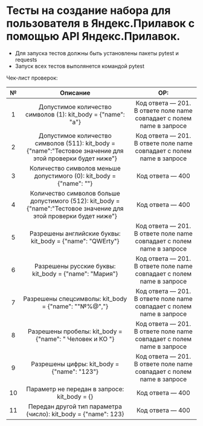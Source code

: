 ﻿# Тесты на cоздание набора для пользователя в Яндекс.Прилавок с помощью API Яндекс.Прилавок.
- Для запуска тестов должны быть установлены пакеты pytest и requests
- Запуск всех тестов выполянется командой pytest


Чек-лист проверок:

| №  |                                                                      Описание                                                                      |                                  ОР:                                  |
|:--:|:--------------------------------------------------------------------------------------------------------------------------------------------------:|:---------------------------------------------------------------------:|
| 1  |                                            Допустимое количество символов (1): kit_body = {"name": "a"}                                            | Код ответа — 201. В ответе поле name совпадает с полем name в запросе |
| 2  |                     Допустимое количество символов (511): kit_body = {"name":"Тестовое значение для этой проверки будет ниже"}                     | Код ответа — 201. В ответе поле name совпадает с полем name в запросе |
| 3  |                                        Количество символов меньше допустимого (0): kit_body = {"name": ""}                                         |                           Код ответа — 400                            |
| 4  |                 Количество символов больше допустимого (512): kit_body = {"name":"Тестовое значение для этой проверки будет ниже"}                 |                           Код ответа — 400                            |
| 5  |                                             Разрешены английские буквы: kit_body = {"name": "QWErty"}                                              | Код ответа — 201. В ответе поле name совпадает с полем name в запросе |
| 6  |                                               Разрешены русские буквы: kit_body = {"name": "Мария"}                                                | Код ответа — 201. В ответе поле name совпадает с полем name в запросе |
| 7  |                                                Разрешены спецсимволы: kit_body = {"name": ""№%@","}                                                | Код ответа — 201. В ответе поле name совпадает с полем name в запросе |
| 8  |                                              Разрешены пробелы: kit_body = {"name": " Человек и КО "}                                              | Код ответа — 201. В ответе поле name совпадает с полем name в запросе |
| 9  |                                                    Разрешены цифры: kit_body = {"name": "123"}                                                     | Код ответа — 201. В ответе поле name совпадает с полем name в запросе |
| 10 |                                                    Параметр не передан в запросе: kit_body = {}                                                    |                           Код ответа — 400                            |
| 11 |                                           Передан другой тип параметра (число): kit_body = {"name": 123}                                           |                           Код ответа — 400                            |
